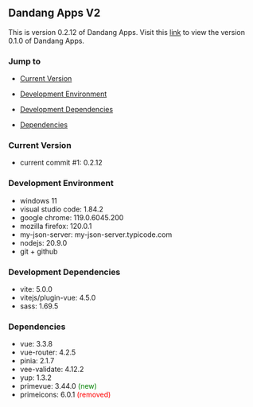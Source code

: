 ## Dandang Apps V2

This is version 0.2.12 of Dandang Apps. Visit this [link](https://gede-wahyu.github.io/dandang-apps/) to view the version 0.1.0 of Dandang Apps.

### Jump to

-   [Current Version](#current-version)

-   [Development Environment](#development-environment)

-   [Development Dependencies](#development-dependencies)

-   [Dependencies](#dependencies)

### Current Version

-   current commit #1: 0.2.12

### Development Environment

-   windows 11
-   visual studio code: 1.84.2
-   google chrome: 119.0.6045.200
-   mozilla firefox: 120.0.1
-   my-json-server: my-json-server.typicode.com
-   nodejs: 20.9.0
-   git + github

### Development Dependencies

-   vite: 5.0.0
-   vitejs/plugin-vue: 4.5.0
-   sass: 1.69.5

### Dependencies

-   vue: 3.3.8
-   vue-router: 4.2.5
-   pinia: 2.1.7
-   vee-validate: 4.12.2
-   yup: 1.3.2
-   primevue: 3.44.0 <font color="green">(new)</font>
-   primeicons: 6.0.1 <font color="red">(removed)</font>
